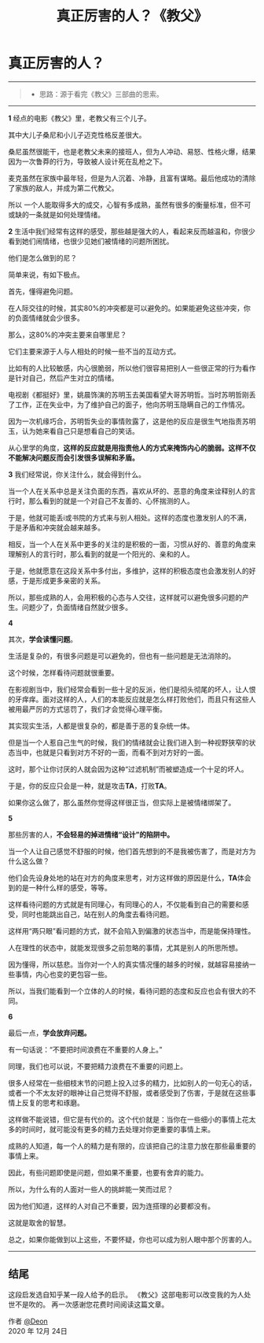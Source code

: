 ﻿---
layout: mypost
title: 真正厉害的人？《教父》
categories: [收藏夹]
---
# 真正厉害的人？

------
> * 思路：源于看完《教父》三部曲的思索。

------
**1** 
经点的电影《教父》里，老教父有三个儿子。

其中大儿子桑尼和小儿子迈克性格反差很大。

桑尼虽然很能干，也是老教父未来的接班人，但为人冲动、易怒、性格火爆，结果因为一次鲁莽的行为，导致被人设计死在乱枪之下。

麦克虽然在家族中最年轻，但是为人沉着、冷静，且富有谋略。最后他成功的清除了家族的敌人，并成为第二代教父。

所以 一个人能取得多大的成交，心智有多成熟，虽然有很多的衡量标准，但不可或缺的一条就是如何处理情绪。

**2**
生活中我们经常有这样的感受，那些越是强大的人，看起来反而越温和，你很少看到她们闹情绪，也很少见她们被情绪的问题所困扰。

他们是怎么做到的尼？

简单来说，有如下极点。

首先，懂得避免问题。

在人际交往的时候，其实80%的冲突都是可以避免的。如果能避免这些冲突，你的负面情绪就会少很多。

那么，这80%的冲突主要来自哪里尼？

它们主要来源于人与人相处的时候一些不当的互动方式。

比如有的人比较敏感，内心很脆弱，所以他们很容易把别人一些很正常的行为看作是针对自己，然后产生对立的情绪。

电视剧《都挺好》里，姚晨饰演的苏明玉去美国看望大哥苏明哲。当时苏明哲刚丢了工作，正在失业中，为了维护自己的面子，他向苏明玉隐瞒自己的工作情况。

因为一次机缘巧合，苏明哲失业的事情败露了，这是他的反应是很生气地指责苏明玉，认为她来看自己只是想看自己的笑话。

从心里学的角度，**这样的反应就是用指责他人的方式来掩饰内心的脆弱。这样不仅不能解决问题反而会引发很多误解和矛盾。**

**3**
我们经常说，你关注什么，就会得到什么。

当一个人在关系中总是关注负面的东西，喜欢从坏的、恶意的角度来诠释别人的言行时，那么看到的就是一个对自己不友善的、心怀揣测的人。

于是，他就可能丢i或书院的方式来与别人相处。这样的态度也激发别人的不满，于是矛盾和冲突就会越来越多。

相反，当一个人在关系中更多的关注的是积极的一面，习惯从好的、善意的角度来理解别人的言行时，那么看到的就是一个阳光的、亲和的人。

于是，他就愿意在这段关系中多付出，多维护，这样的积极态度也会激发别人的好感，于是形成更多亲密的关系。

所以，那些成熟的人，会用积极的心态与人交往，这样就可以避免很多问题的产生。问题少了，负面情绪自然就少很多。

**4**

其次，**学会读懂问题**。

生活是复杂的，有很多问题是可以避免的，但也有一些问题是无法消除的。

这个时候，怎样看待问题就很重要。

在影视剧当中，我们经常会看到一些十足的反派，他们是彻头彻尾的坏人，让人恨的牙痒痒。面对这样的人，人们的本能反应就是怎么样打败他们，而且只有这些人被用最严厉的方式惩罚了，我们才会觉得心理平衡。

其实现实生活，人都是很复杂的，都是善于恶的复杂统一体。

但是当一个人惹自己生气的时候，我们的情绪就会让我们进入到一种视野狭窄的状态当中，也就是只看到对方不好的一面，而看不到对方好的一面。

这时，那个让你讨厌的人就会因为这种“过滤机制”而被塑造成一个十足的坏人。

于是，你的反应只会是一种，就是攻击**TA**，打败**TA**。

如果你这么做了，那么虽然你觉得这样很正当，但实际上是被情绪绑架了。

**5**

那些厉害的人，**不会轻易的掉进情绪“设计”的陷阱中。**

当一个人让自己感觉不舒服的时候，他们首先想到的不是我被伤害了，而是对方为什么这么做？

他们会先设身处地的站在对方的角度来思考，对方这样做的原因是什么，**TA**体会到的是一种什么样的感受，等等。

这样看待问题的方式就是有同理心，有同理心的人，不仅能看到自己的需要和感受，同时也能跳出自己，站在别人的角度去看待问题。

这样用“两只眼”看问题的方式，就不会陷入到偏激的状态当中，而是能保持理性。

人在理性的状态中，就能发现很多之前忽略的事情，尤其是别人的所思所想。

因为懂得，所以慈悲。当你对一个人的真实情况懂的越多的时候，就越容易接纳一些事情，内心也变的更包容一些。

所以，当我们能看到一个立体的人的时候，看待问题的态度和反应也会有很大的不同。

**6**

最后一点，**学会放弃问题。**

有一句话说：“不要把时间浪费在不重要的人身上。”

同理，我们也可以说，不要把精力浪费在不重要的问题上。

很多人经常在一些细枝末节的问题上投入过多的精力，比如别人的一句无心的话，或者一个不太友好的眼神让自己觉得不舒服，或者感受到了伤害，于是就在这些事情上反复的思考和琢磨。

这样做不能说错，但它是有代价的。这个代价就是：当你在一些细小的事情上花太多的时间时，就可能没有更多的精力去处理对你更重要的事情上来。

成熟的人知道，每一个人的精力是有限的，应该把自己的注意力放在那些最重要的事情上来。

因此，有些问题即使是问题，但如果不重要，也要有舍弃的能力。

所以，为什么有的人面对一些人的挑衅能一笑而过尼？

因为他们知道，这样的人对自己不重要，因为连搭理的必要都没有。

这就是取舍的智慧。

总之，如果你能做到以上这些，不要怀疑，你也可以成为别人眼中那个厉害的人。

------
## 结尾
这段启发选自知乎某一段人给予的启示。
《教父》这部电影可以改变我的为人处世不是吹的。
再一次感谢您花费时间阅读这篇文章。

作者 [@Deon][4]     
2020 年 12月 24日    

[^LaTeX]: 支持 **LaTeX** 编辑显示支持，例如：$\sum_{i=1}^n a_i=0$， 访问 [MathJax][5] 参考更多使用方法。

[^code]: 代码高亮功能支持包括 Java, Python, JavaScript 在内的，**四十一**种主流编程语言。


  [1]: https://pic4.zhimg.com/v2-0dbc6bdf848e6b8a6d151f0af3c77326_r.jpg
  [2]: https://www.zybuluo.com/mdeditor?url=https://www.zybuluo.com/static/editor/md-help.markdown
  [3]: https://www.zybuluo.com/mdeditor?url=https://www.zybuluo.com/static/editor/md-help.markdown#cmd-markdown-高阶语法手册
  [4]: http://deoncn.top
  [5]: http://meta.math.stackexchange.com/questions/5020/mathjax-basic-tutorial-and-quick-reference